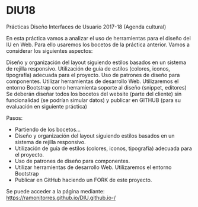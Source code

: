 # DIU18
Prácticas Diseño Interfaces de Usuario 2017-18 (Agenda cultural)

En esta práctica vamos a analizar el uso de herramientas para el diseño del IU en Web. 
Para ello usaremos los bocetos de la práctica anterior. Vamos a considerar los siguientes aspectos: 

Diseño y organización del layout siguiendo estilos basados en un sistema de rejilla responsivo. 
Utilización de guía de estilos  (colores, iconos, tipografía) adecuada para el proyecto. 
Uso de patrones de diseño para componentes. 
Utilizar herramientas de desarrollo Web. Utilizaremos el entorno Bootstrap como herramienta soporte al diseño (snippet, editores)
Se deberán diseñar todos los bocetos del website (parte del cliente) sin funcionalidad (se podrían simular datos) y 
publicar en GITHUB (para su evaluación en siguiente práctica) 


Pasos: 

* Partiendo de los bocetos...
* Diseño y organización del layout siguiendo estilos basados en un sistema de rejilla responsivo. 
* Utilización de guía de estilos  (colores, iconos, tipografía) adecuada para el proyecto. 
* Uso de patrones de diseño para componentes. 
* Utilizar herramientas de desarrollo Web. Utilizaremos el entorno Bootstrap
* Publicar en GitHub haciendo un FORK de este proyecto. 

Se puede acceder a la página mediante: https://ramonjtorres.github.io/DIU.github.io-/
